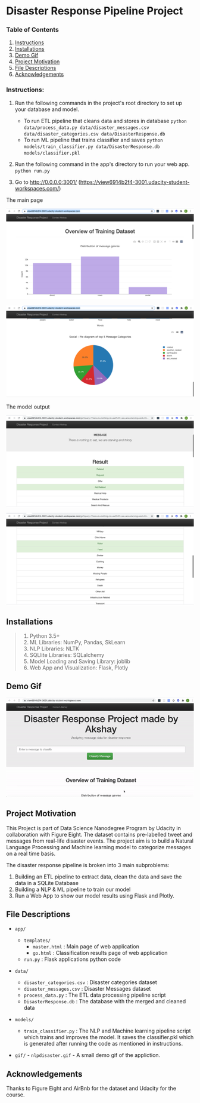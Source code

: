 # Disaster Response Pipeline Project

### Table of Contents

1.  [Instructions](#instructions)
2.  [Installations](#installations)
3.  [Demo Gif](#gif)
4.  [Project Motivation](#motivation)
5.  [File Descriptions](#files)
6.  [Acknowledgements](#acknowledged)

### Instructions:

1.  Run the following commands in the project's root directory to set up your database and model.

    - To run ETL pipeline that cleans data and stores in database
      `python data/process_data.py data/disaster_messages.csv data/disaster_categories.csv data/DisasterResponse.db`
    - To run ML pipeline that trains classifier and saves
      `python models/train_classifier.py data/DisasterResponse.db models/classifier.pkl`

2.  Run the following command in the app's directory to run your web app.
    `python run.py`

3.  Go to http://0.0.0.0:3001/
    (https://view6914b2f4-3001.udacity-student-workspaces.com/)

The main page

![messageDistribution](images/messageDistribution.png)

![socialPie](images/socialPie.png)

The model output

![classification1](images/classification1.png)

![classification2](images/classification2.png)

## Installations<a name="installations"></a>

> 1.  Python 3.5+
> 2.  ML Libraries: NumPy, Pandas, SkLearn
> 3.  NLP Libraries: NLTK
> 4.  SQLlite Libraries: SQLalchemy
> 5.  Model Loading and Saving Library: joblib
> 6.  Web App and Visualization: Flask, Plotly

## Demo Gif<a name="gif"></a>

![Nlp Demo](gif/nlpdisaster.gif)

## Project Motivation<a name="motivation"></a>

This Project is part of Data Science Nanodegree Program by Udacity in collaboration with Figure Eight. The dataset contains pre-labelled tweet and messages from real-life disaster events. The project aim is to build a Natural Language Processing and Machine learning model to categorize messages on a real time basis.

The disaster response pipeline is broken into 3 main subproblems:

1.  Building an ETL pipeline to extract data, clean the data and save the data in a SQLite Database
2.  Building a NLP & ML pipeline to train our model
3.  Run a Web App to show our model results using Flask and Plotly.

## File Descriptions <a name="files"></a>

- `app/`

  - `templates/`
    - `master.html` : Main page of web application
    - `go.html` : Classification results page of web application
  - `run.py` : Flask applications python code

- `data/`

  - `disaster_categories.csv` : Disaster categories dataset
  - `disaster_messages.csv` : Disaster Messages dataset
  - `process_data.py` : The ETL data processing pipeline script
  - `DisasterResponse.db` : The database with the merged and cleaned data

- `models/`

  - `train_classifier.py` : The NLP and Machine learning pipeline script which trains and improves the model. It saves the classifier.pkl which is generated after running the code as mentioned in instructions.

- `gif/` - `nlpdisaster.gif` - A small demo gif of the appliction.

## Acknowledgements<a name="acknowledged"></a>

Thanks to Figure Eight and AirBnb for the dataset and Udacity for the course.
